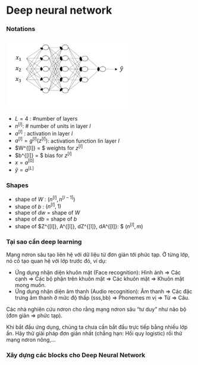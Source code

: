 # Deep neural network 

### Notations

<img src="images/deep-neural-network.png" style="zoom:33%;" />

- $L = 4$ : #number of layers
- $n^{[l]}$: # number of units in layer $l$
- $a^{[l]}$ : activation in layer $l$
- $a^{[l]} = g^{[l]}(z^{[l]})$: activation function lin layer $l$
- $W^{[l]} = $ weights for $z^{[l]}$
- $b^{[l]} = $ bias for $z^{[l]}$
- $x = a^{[0]}$
- $\hat{y} = a^{[L]}$



### Shapes

- shape of $W$ : $(n^{[l]}, n^{[l-1]})$
- shape of $b$ : $(n^{[l]}, 1)$
- shape of $dw$ = shape of $W$
- shape of $db$ = shape of $b$
- shape of $Z^{[l]}, A^{[l]}, dZ^{[l]}, dA^{[l]}: $ $(n^{[l]}, m)$



### Tại sao cần deep learning

Mạng nơron sâu tạo liên hệ với dữ liệu từ đơn giản tới phức tạp. Ở từng lớp, nó cố tạo quan hệ với lớp trước đó, ví dụ:

- Ứng dụng nhận diện khuôn mặt (Face recognition): Hình ảnh => Các cạnh => Các bộ phận trên khuôn mặt => Các khuôn mặt => Khuôn mặt mong muốn.
- Ứng dụng nhận diện âm thanh (Audio recognition): Âm thanh => Các đặc trưng âm thanh ở mức độ thấp (sss,bb) => Phonemes $m$ vị => Từ => Câu.

Các nhà nghiên cứu nơron cho rằng mạng nơron sâu “tư duy” như não bộ (đơn giản ⇒ phức tạp). 

Khi bắt đầu ứng dụng, chúng ta chưa cần bắt đầu trực tiếp bằng nhiều lớp ẩn. Hãy thử giải pháp đơn giản nhất (chẳng hạn: Hồi quy logistic) rồi thử mạng nơron nông,...

### Xây dựng các blocks cho Deep Neural Network


